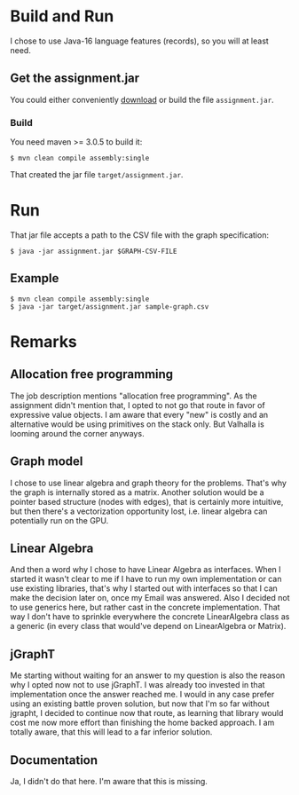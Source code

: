 # Build and Run

I chose to use Java-16 language features (records), so you will at least need.

## Get the assignment.jar

You could either conveniently [download](https://github.com/malkusch/instana/releases/download/master-snapshot/assignment.jar) or build the file `assignment.jar`.

### Build

You need maven >= 3.0.5 to build it:

    $ mvn clean compile assembly:single

That created the jar file `target/assignment.jar`.

# Run

That jar file accepts a path to the CSV file with the graph specification:

    $ java -jar assignment.jar $GRAPH-CSV-FILE

## Example

    $ mvn clean compile assembly:single
    $ java -jar target/assignment.jar sample-graph.csv
    
# Remarks

## Allocation free programming

The job description mentions "allocation free programming". As the assignment didn't mention that, I opted to not go that route in favor of expressive value objects. I am aware that every "new" is costly and an alternative would be using primitives on the stack only. But Valhalla is looming around the corner anyways.

## Graph model

I chose to use linear algebra and graph theory for the problems. That's why the graph is internally stored as a matrix. Another solution would be a pointer based structure (nodes with edges), that is certainly more intuitive, but then there's  a vectorization opportunity lost, i.e. linear algebra can potentially run on the GPU. 

## Linear Algebra

And then a word why I chose to have Linear Algebra as interfaces. When I started it wasn't clear to me if I have to run my own implementation or can use existing libraries, that's why I started out with interfaces so that I can make the decision later on, once my Email was answered. Also I decided not to use generics here, but rather cast in the concrete implementation. That way I don't have to sprinkle everywhere the concrete LinearAlgebra class as a generic (in every class that would've depend on LinearAlgebra or Matrix).

## jGraphT

Me starting without waiting for an answer to my question is also the reason why I opted now not to use jGraphT. I was already too invested in that implementation once the answer reached me. I would in any case prefer using an existing battle proven solution, but now that I'm so far without jgrapht, I decided to continue now that route, as learning that library would cost me now more effort than finishing the home backed approach. I am totally aware, that this will lead to a far inferior solution.

## Documentation

Ja, I didn't do that here. I'm aware that this is missing.
